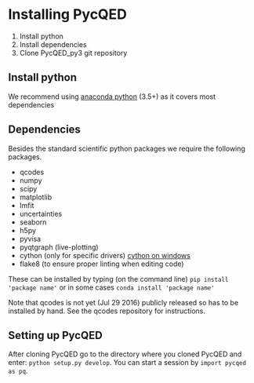 # Installing PycQED
1. Install python
2. Install dependencies
3. Clone PycQED_py3 git repository

## Install python
We recommend using [anaconda python](https://www.continuum.io/downloads) (3.5+) as it covers most dependencies

## Dependencies
Besides the standard scientific python packages we require the following packages.

* qcodes
* numpy
* scipy
* matplotlib
* lmfit
* uncertainties
* seaborn
* h5py
* pyvisa
* pyqtgraph (live-plotting)
* cython (only for specific drivers) [cython on windows](compiling_with_cython.md)
* flake8 (to ensure proper linting when editing code)

These can be installed by typing (on the command line)
``` pip install 'package name' ```
or in some cases
``` conda install 'package name' ```

Note that qcodes is not yet (Jul 29 2016) publicly released so has to be installed by hand. See the qcodes repository for instructions.

## Setting up PycQED
After cloning PycQED go to the directory where you cloned PycQED and enter: `python setup.py develop`.
You can start a session by `import pycqed as pq`.


